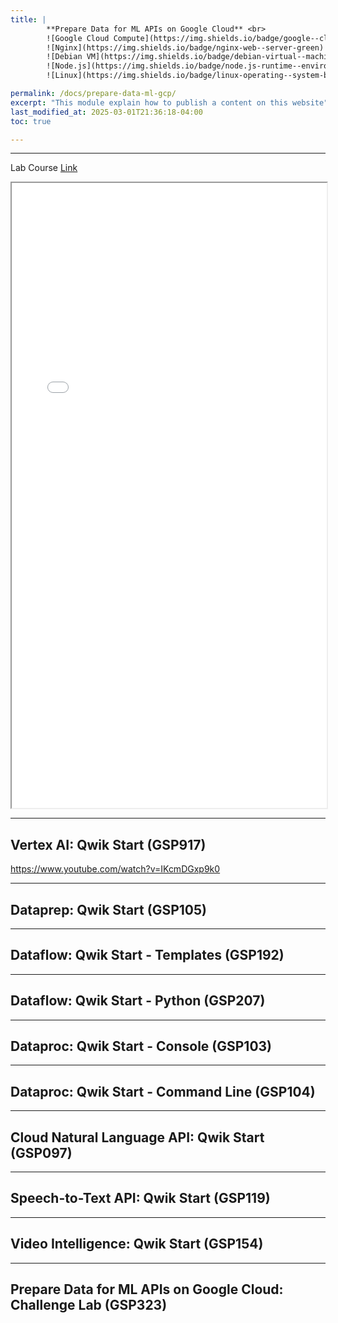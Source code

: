 ```yaml
---
title: | 
        **Prepare Data for ML APIs on Google Cloud** <br>
        ![Google Cloud Compute](https://img.shields.io/badge/google--cloud-compute--engine-blue)
        ![Nginx](https://img.shields.io/badge/nginx-web--server-green)
        ![Debian VM](https://img.shields.io/badge/debian-virtual--machine-red)
        ![Node.js](https://img.shields.io/badge/node.js-runtime--environment-brightgreen)
        ![Linux](https://img.shields.io/badge/linux-operating--system-black)

permalink: /docs/prepare-data-ml-gcp/
excerpt: "This module explain how to publish a content on this website"
last_modified_at: 2025-03-01T21:36:18-04:00
toc: true

---
```


---

Lab Course [Link](https://www.cloudskillsboost.google/course_templates/631)


<iframe src="/assets/images/gcp/pdf/privacy-safety-ai/1.pdf" width="100%" height="1000px">
</iframe>

---

## **Vertex AI: Qwik Start (GSP917)**

https://www.youtube.com/watch?v=IKcmDGxp9k0

---

## **Dataprep: Qwik Start (GSP105)**

---

## **Dataflow: Qwik Start - Templates (GSP192)**

---

## **Dataflow: Qwik Start - Python (GSP207)**

---

## **Dataproc: Qwik Start - Console (GSP103)**

---

## **Dataproc: Qwik Start - Command Line (GSP104)**

---

## **Cloud Natural Language API: Qwik Start (GSP097)**

---

## **Speech-to-Text API: Qwik Start (GSP119)**

---

## **Video Intelligence: Qwik Start (GSP154)**

---

## **Prepare Data for ML APIs on Google Cloud: Challenge Lab (GSP323)**















<!-- Scroll to Top Button -->
<button onclick="scrollToTop()" id="scrollToTopBtn" title="Go to top">㐃</button>

<style>
  /* Style for the button */
  #scrollToTopBtn {
    display: none; /* Hidden by default */
    position: fixed; /* Fixed/sticky position */
    bottom: 20px; /* Place the button at the bottom of the page */
    right: 20px; /* Place the button 20px from the right */
    z-index: 99; /* Make sure it does not overlap */
    border: none; /* Remove borders */
    outline: none; /* Remove outline */
    background-color: #555; /* Set a background color */
    color: white; /* Text color */
    cursor: pointer; /* Add a mouse pointer on hover */
    padding: 20px; /* Some padding */
    border-radius: 20px; /* Rounded corners */
    font-size: 15px; /* Increase font size */
  }
  #scrollToTopBtn:hover {
    background-color: #111; /* Darker background on hover */
  }
</style>

<script defer>
  // Show the button when scrolling down
  window.onscroll = function() {
    let btn = document.getElementById("scrollToTopBtn");
    if (document.body.scrollTop > 20 || document.documentElement.scrollTop > 20) {
      btn.style.display = "block";
    } else {
      btn.style.display = "none";
    }
  };

  // Scroll to top function
  function scrollToTop() {
    window.scrollTo({ top: 0, behavior: 'smooth' });
  }
</script>